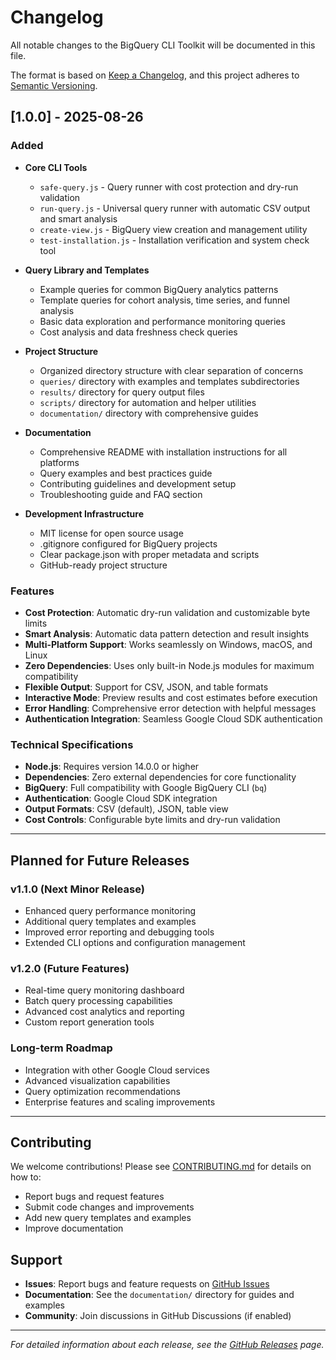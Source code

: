 # Changelog

All notable changes to the BigQuery CLI Toolkit will be documented in this file.

The format is based on [Keep a Changelog](https://keepachangelog.com/en/1.0.0/),
and this project adheres to [Semantic Versioning](https://semver.org/spec/v2.0.0.html).

## [1.0.0] - 2025-08-26

### Added
- **Core CLI Tools**
  - `safe-query.js` - Query runner with cost protection and dry-run validation
  - `run-query.js` - Universal query runner with automatic CSV output and smart analysis
  - `create-view.js` - BigQuery view creation and management utility
  - `test-installation.js` - Installation verification and system check tool

- **Query Library and Templates**
  - Example queries for common BigQuery analytics patterns
  - Template queries for cohort analysis, time series, and funnel analysis
  - Basic data exploration and performance monitoring queries
  - Cost analysis and data freshness check queries

- **Project Structure**
  - Organized directory structure with clear separation of concerns
  - `queries/` directory with examples and templates subdirectories
  - `results/` directory for query output files
  - `scripts/` directory for automation and helper utilities
  - `documentation/` directory with comprehensive guides

- **Documentation**
  - Comprehensive README with installation instructions for all platforms
  - Query examples and best practices guide
  - Contributing guidelines and development setup
  - Troubleshooting guide and FAQ section

- **Development Infrastructure**
  - MIT license for open source usage
  - .gitignore configured for BigQuery projects
  - Clear package.json with proper metadata and scripts
  - GitHub-ready project structure

### Features
- **Cost Protection**: Automatic dry-run validation and customizable byte limits
- **Smart Analysis**: Automatic data pattern detection and result insights
- **Multi-Platform Support**: Works seamlessly on Windows, macOS, and Linux
- **Zero Dependencies**: Uses only built-in Node.js modules for maximum compatibility
- **Flexible Output**: Support for CSV, JSON, and table formats
- **Interactive Mode**: Preview results and cost estimates before execution
- **Error Handling**: Comprehensive error detection with helpful messages
- **Authentication Integration**: Seamless Google Cloud SDK authentication

### Technical Specifications
- **Node.js**: Requires version 14.0.0 or higher
- **Dependencies**: Zero external dependencies for core functionality
- **BigQuery**: Full compatibility with Google BigQuery CLI (`bq`)
- **Authentication**: Google Cloud SDK integration
- **Output Formats**: CSV (default), JSON, table view
- **Cost Controls**: Configurable byte limits and dry-run validation

---

## Planned for Future Releases

### v1.1.0 (Next Minor Release)
- Enhanced query performance monitoring
- Additional query templates and examples
- Improved error reporting and debugging tools
- Extended CLI options and configuration management

### v1.2.0 (Future Features)
- Real-time query monitoring dashboard
- Batch query processing capabilities
- Advanced cost analytics and reporting
- Custom report generation tools

### Long-term Roadmap
- Integration with other Google Cloud services
- Advanced visualization capabilities
- Query optimization recommendations
- Enterprise features and scaling improvements

---

## Contributing

We welcome contributions! Please see [CONTRIBUTING.md](CONTRIBUTING.md) for details on how to:
- Report bugs and request features
- Submit code changes and improvements
- Add new query templates and examples
- Improve documentation

## Support

- **Issues**: Report bugs and feature requests on [GitHub Issues](https://github.com/desktop-commander/bigquery-cli-toolkit/issues)
- **Documentation**: See the `documentation/` directory for guides and examples
- **Community**: Join discussions in GitHub Discussions (if enabled)

---

*For detailed information about each release, see the [GitHub Releases](https://github.com/desktop-commander/bigquery-cli-toolkit/releases) page.*
